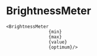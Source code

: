 # BrightnessMeter

```svelte
<BrightnessMeter
                {min}
                {max}
                {value}
                {optimum}/>
```
